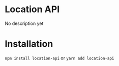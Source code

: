 # Location API
  No description yet

# Installation
```npm install location-api```
or
```yarn add location-api```